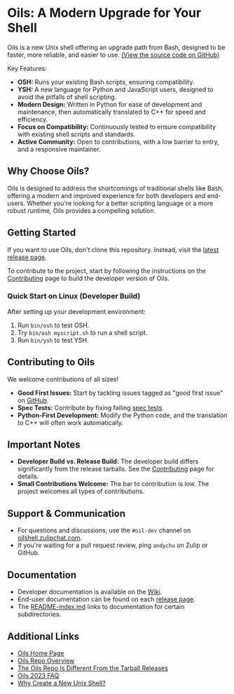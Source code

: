 # Oils: A Modern Upgrade for Your Shell

Oils is a new Unix shell offering an upgrade path from Bash, designed to be faster, more reliable, and easier to use. [(View the source code on GitHub)](https://github.com/oils-for-unix/oils)

Key Features:

*   **OSH:** Runs your existing Bash scripts, ensuring compatibility.
*   **YSH:**  A new language for Python and JavaScript users, designed to avoid the pitfalls of shell scripting.
*   **Modern Design:**  Written in Python for ease of development and maintenance, then automatically translated to C++ for speed and efficiency.
*   **Focus on Compatibility:**  Continuously tested to ensure compatibility with existing shell scripts and standards.
*   **Active Community:**  Open to contributions, with a low barrier to entry, and a responsive maintainer.

## Why Choose Oils?

Oils is designed to address the shortcomings of traditional shells like Bash, offering a modern and improved experience for both developers and end-users. Whether you're looking for a better scripting language or a more robust runtime, Oils provides a compelling solution.

## Getting Started

If you want to use Oils, don't clone this repository. Instead, visit the [latest release page](https://oils.pub/release/latest/).

To contribute to the project, start by following the instructions on the [Contributing](https://github.com/oils-for-unix/oils/wiki/Contributing) page to build the developer version of Oils.

### Quick Start on Linux (Developer Build)

After setting up your development environment:

1.  Run `bin/osh` to test OSH.
2.  Try `bin/osh myscript.sh` to run a shell script.
3.  Run `bin/ysh` to test YSH.

## Contributing to Oils

We welcome contributions of all sizes!

*   **Good First Issues:**  Start by tackling issues tagged as "good first issue" on [GitHub](https://github.com/oils-for-unix/oils/issues?q=is%3Aissue+is%3Aopen+label%3A%22good+first+issue%22).
*   **Spec Tests:** Contribute by fixing failing [spec tests](https://oils.pub/cross-ref.html#spec-test).
*   **Python-First Development:** Modify the Python code, and the translation to C++ will often work automatically.

## Important Notes

*   **Developer Build vs. Release Build:** The developer build differs significantly from the release tarballs. See the [Contributing](https://github.com/oils-for-unix/oils/wiki/Contributing) page for details.
*   **Small Contributions Welcome:** The bar to contribution is low. The project welcomes all types of contributions.

## Support & Communication

*   For questions and discussions, use the `#oil-dev` channel on [oilshell.zulipchat.com](https://oilshell.zulipchat.com/).
*   If you're waiting for a pull request review, ping `andychu` on Zulip or GitHub.

## Documentation

*   Developer documentation is available on the [Wiki](https://github.com/oils-for-unix/oils/wiki).
*   End-user documentation can be found on each [release page](https://oils.pub/releases.html).
*   The [README-index.md](README-index.md) links to documentation for certain subdirectories.

## Additional Links

*   [Oils Home Page](https://oils.pub/)
*   [Oils Repo Overview](doc/repo-overview.md)
*   [The Oils Repo Is Different From the Tarball Releases](https://github.com/oils-for-unix/oils/wiki/The-Oils-Repo-Is-Different-From-the-Tarball-Releases)
*   [Oils 2023 FAQ](https://www.oilshell.org/blog/2023/03/faq.html)
*   [Why Create a New Unix Shell?](https://www.oilshell.org/blog/2021/01/why-a-new-shell.html)